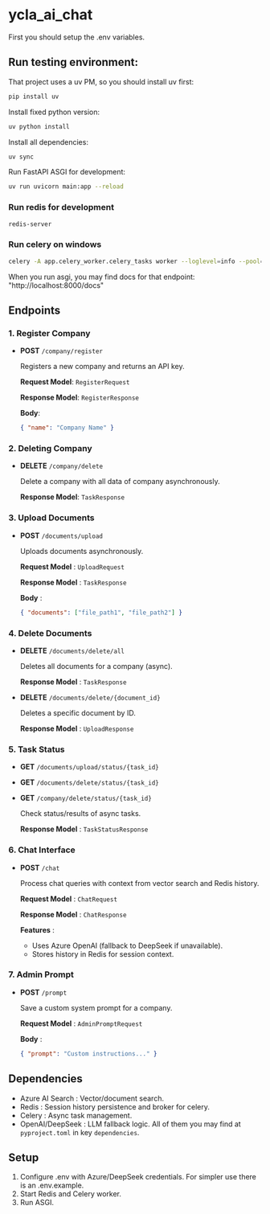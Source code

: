 # ycla_ai_chat

First you should setup the .env variables.

## Run testing environment:
That project uses a uv PM, so you should install uv first:
```bash  
pip install uv
```
Install fixed python version:
```bash
uv python install
```
Install all dependencies:
```bash
uv sync
```
Run FastAPI ASGI for development:
```bash
uv run uvicorn main:app --reload
```
### Run redis for development 
```bash
redis-server
```
### Run celery on windows
```bash
celery -A app.celery_worker.celery_tasks worker --loglevel=info --pool=eventlet
```
When you run asgi, you may find docs for that endpoint: "http://localhost:8000/docs"


## Endpoints

### 1. **Register Company**  
- **POST** `/company/register`

  Registers a new company and returns an API key.
  
  **Request Model**: `RegisterRequest`
    
  **Response Model**: `RegisterResponse`
    
  **Body**:
  ```json
  { "name": "Company Name" }
  ```

### 2. **Deleting Company**  
- **DELETE** `/company/delete`

  Delete a company with all data of company asynchronously.
      
  **Response Model**: `TaskResponse`
  
### 3. Upload Documents  
- **POST**  `/documents/upload`

  Uploads documents asynchronously. 
  
  **Request Model** : `UploadRequest`
  
  **Response Model** : `TaskResponse`
  
  **Body** :
  ```json
  { "documents": ["file_path1", "file_path2"] }
  ```

### 4. Delete Documents   
- **DELETE**  `/documents/delete/all`

  Deletes all documents for a company (async).
  
  **Response Model** : `TaskResponse`
  
- **DELETE**  `/documents/delete/{document_id}`
  
  Deletes a specific document by ID.
  
  **Response Model** : `UploadResponse`


### 5. Task Status  
- **GET**  `/documents/upload/status/{task_id}`
- **GET**  `/documents/delete/status/{task_id}`
- **GET**  `/company/delete/status/{task_id}`

  Check status/results of async tasks.
  
  **Response Model** : `TaskStatusResponse`

### 6. Chat Interface 
- **POST**  `/chat`

  Process chat queries with context from vector search and Redis history.
  
  **Request Model** : `ChatRequest`
  
  **Response Model** : `ChatResponse`
  
  **Features** :
  - Uses Azure OpenAI (fallback to DeepSeek if unavailable).
  - Stores history in Redis for session context.

### 7. Admin Prompt   
- **POST**  `/prompt`

  Save a custom system prompt for a company.
  
  **Request Model** : `AdminPromptRequest`
  
  **Body** :
  ```json
  { "prompt": "Custom instructions..." }
  ```

## Dependencies
- Azure AI Search : Vector/document search.
- Redis : Session history persistence and broker for celery.
- Celery : Async task management.
- OpenAI/DeepSeek : LLM fallback logic.
All of them you may find at ```pyproject.toml``` in key ```dependencies```.

## Setup
1. Configure .env with Azure/DeepSeek credentials. For simpler use there is an .env.example.
2. Start Redis and Celery worker.
3. Run ASGI.
